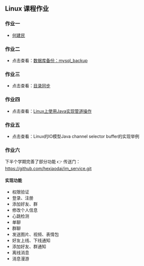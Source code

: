 ## Linux 课程作业

### 作业一
- [何建民](https://gitee.com/hexiaodai/linux/blob/master/notes.md)

### 作业二
- 点击查看：[数据库备份：mysql_backup](https://gitee.com/wavelets/linux-work/tree/master/mysql_backup)

### 作业三
- 点击查看：[目录同步](https://gitee.com/wavelets/linux-work/tree/master/file_sync)

### 作业四
- 点击查看：[Linux上使用Java实现管道操作](https://gitee.com/wavelets/linux-work/blob/master/stream/Stream.java)

### 作业五
- 点击查看：Linux的IO模型Java channel selector buffer的实现举例

### 作业六
下半个学期完善了部分功能 👉 传送门：https://github.com/hexiaodai/im_service.git
#### 实现功能
- 权限验证
- 登录、注册
- 添加好友、群
- 修改个人信息
- 心跳检测
- 单聊
- 群聊
- 发送图片、视频、表情包
- 好友上线、下线通知
- 添加好友、群通知
- 离线消息
- 消息漫游
